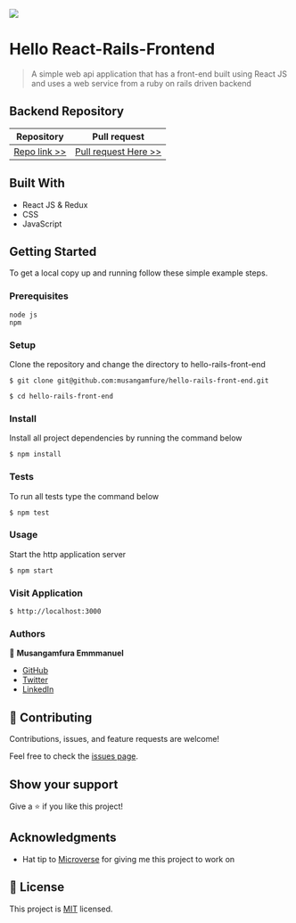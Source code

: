 ![](https://img.shields.io/badge/Microverse-blueviolet)

# Hello React-Rails-Frontend

> A simple web api application that has a front-end built using React JS and uses a web service from a ruby on rails driven backend

## Backend Repository

| Repository                                                           | Pull request                                                                       |
| -------------------------------------------------------------------- | ---------------------------------------------------------------------------------- |
| [Repo link >>](https://github.com/musangamfure/hello-rails-back-end) | [Pull request Here >>](https://github.com/musangafure/hello-rails-back-end/pull/1) |

## Built With

- React JS & Redux
- CSS
- JavaScript

## Getting Started

To get a local copy up and running follow these simple example steps.

### Prerequisites

```
node js
npm

```

### Setup

Clone the repository and change the directory to hello-rails-front-end

```
$ git clone git@github.com:musangamfure/hello-rails-front-end.git

$ cd hello-rails-front-end

```

### Install

Install all project dependencies by running the command below

```
$ npm install
```

### Tests

To run all tests type the command below

```
$ npm test
```

### Usage

Start the http application server

```
$ npm start
```

### Visit Application

```
$ http://localhost:3000
```

### Authors

👤 **Musangamfura Emmmanuel**

- [GitHub](https://github.com/musangamfure)
- [Twitter](https://twitter.com/musangamfure)
- [LinkedIn](https://www.linkedin.com/in/musangamfurae)

## 🤝 Contributing

Contributions, issues, and feature requests are welcome!

Feel free to check the [issues page](https://github.com/musangamfure/hello-rails-front-end/issues).

## Show your support

Give a ⭐️ if you like this project!

## Acknowledgments

- Hat tip to [Microverse](https://bit.ly/MicroverseTN) for giving me this project to work on

## 📝 License

This project is [MIT](./LICENSE) licensed.
